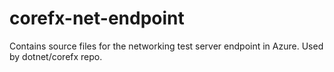 # corefx-net-endpoint
Contains source files for the networking test server endpoint in Azure. Used by dotnet/corefx repo.
